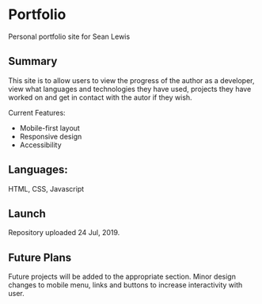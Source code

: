 <h1>Portfolio</h1>
Personal portfolio site for Sean Lewis

<h2>Summary</h2>
<p>This site is to allow users to view the progress of the author as a developer, view what languages and technologies they have used, 
projects they have worked on and get in contact with the autor if they wish. </p>

Current Features:
<ul>
  <li>Mobile-first layout</li>
  <li>Responsive design</li>
  <li>Accessibility</li>
</ul>


<h2>Languages:</h2>
HTML, CSS, Javascript

<h2>Launch</h2>
Repository uploaded 24 Jul, 2019.

<h2>Future Plans</h2>
Future projects will be added to the appropriate section. 
Minor design changes to mobile menu, links and buttons to increase interactivity with user. 
